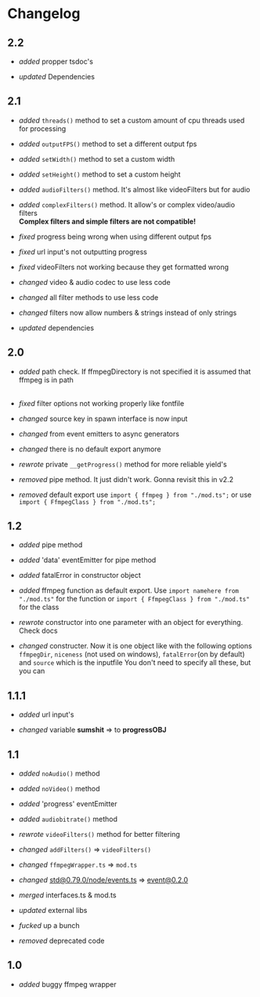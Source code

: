 # Changelog

## 2.2

- _added_ propper tsdoc's
  <br>

- _updated_ Dependencies

## 2.1

- _added_ `threads()` method to set a custom amount of cpu threads used for
  processing
- _added_ `outputFPS()` method to set a different output fps
- _added_ `setWidth()` method to set a custom width
- _added_ `setHeight()` method to set a custom height
- _added_ `audioFilters()` method. It's almost like videoFilters but for audio
- _added_ `complexFilters()` method. It allow's or complex video/audio filters\
  **Complex filters and simple filters are not compatible!**
  <br>

- _fixed_ progress being wrong when using different output fps
- _fixed_ url input's not outputting progress
- _fixed_ videoFilters not working because they get formatted wrong
  <br>

- _changed_ video & audio codec to use less code
- _changed_ all filter methods to use less code
- _changed_ filters now allow numbers & strings instead of only strings
- _updated_ dependencies

## 2.0

- _added_ path check. If ffmpegDirectory is not specified it is assumed that
  ffmpeg is in path\
  <br>

- _fixed_ filter options not working properly like fontfile
- _changed_ source key in spawn interface is now input
- _changed_ from event emitters to async generators
- _changed_ there is no default export anymore
- _rewrote_ private `__getProgress()` method for more reliable yield's
  <br>

- _removed_ pipe method. It just didn't work. Gonna revisit this in v2.2
- _removed_ default export use `import { ffmpeg } from "./mod.ts";` or use\
  `import { FfmpegClass } from "./mod.ts";`

## 1.2

- _added_ pipe method
- _added_ 'data' eventEmitter for pipe method
- _added_ fatalError in constructor object
- _added_ ffmpeg function as default export. Use
  `import namehere from "./mod.ts"` for the function or
  `import { FfmpegClass } from "./mod.ts"` for the class
  <br>

- _rewrote_ constructor into one parameter with an object for everything. Check
  docs
- _changed_ constructer. Now it is one object like with the following options
  `ffmpegDir`, `niceness` (not used on windows), `fatalError`(on by default) and
  `source` which is the inputfile You don't need to specify all these, but you
  can

## 1.1.1

- _added_ url input's
  <br>

- _changed_ variable **sumshit** => to **progressOBJ**

## 1.1

- _added_ `noAudio()` method
- _added_ `noVideo()` method
- _added_ 'progress' eventEmitter
- _added_ `audiobitrate()` method
  <br>

- _rewrote_ `videoFilters()` method for better filtering
- _changed_ `addFilters()` => `videoFilters()`
- _changed_ `ffmpegWrapper.ts` => `mod.ts`
- _changed_
  [std@0.79.0/node/events.ts](https://deno.land/std@0.79.0/node/events.ts) =>
  [event@0.2.0](https://deno.land/x/event@0.2.0)
- _merged_ interfaces.ts & mod.ts
- _updated_ external libs
  <br>

- _fucked_ up a bunch
- _removed_ deprecated code

## 1.0

- _added_ buggy ffmpeg wrapper
